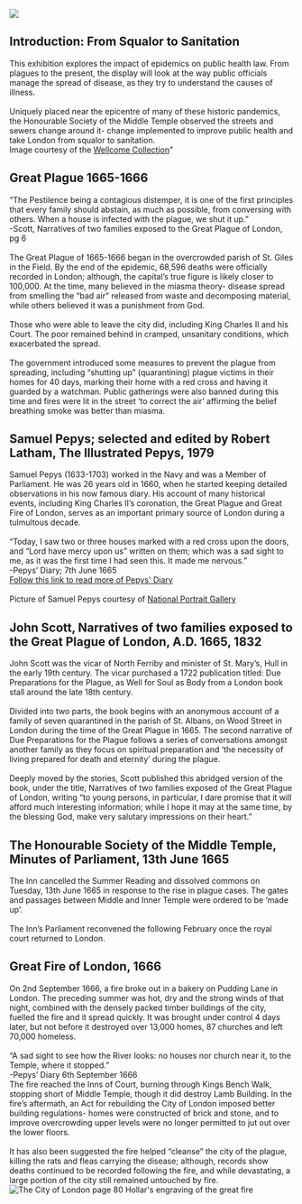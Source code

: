 <a href="https://juncture-digital.org"><img src="https://juncture-digital.org/images/ve-button.png"></a>

<param ve-config 
       title="Squalor and Sanitation"
       author="Middle Temple Library"
       banner="" 
       layout="vertical">
      
      
## Introduction: From Squalor to Sanitation

This exhibition explores the impact of epidemics on public health law. From plagues to the present, the display will look at the way public officials manage the spread of disease, as they try to understand the causes of illness.\
\
Uniquely placed near the epicentre of many of these historic pandemics, the Honourable Society of the Middle Temple observed the streets and sewers change around it- change implemented to improve public health and take London from squalor to sanitation.\
Image courtesy of the [Wellcome Collection](https://wellcomecollection.org/works/qqcx38hr/images?id=pqx8k427)" 

<param ve-image 
       label="A woman dropping her porcelain tea-cup in horror upon discovering the monstrous contents of a magnified drop of Thames water; revealing the impurity of London drinking water. Coloured etching by W. Heath, 1828. 
       description="illustration" 
       url="https://user-images.githubusercontent.com/110464039/206760551-3b694e1c-6926-46ef-886b-5f598e3297c1.jpg">



## Great Plague 1665-1666

“The Pestilence being a contagious distemper, it is one of the first principles that every family should abstain, as much as possible, from conversing with others. When a house is infected with the plague, we shut it up.”\
-Scott, Narratives of two families exposed to the Great Plague of London, pg 6\
\
The Great Plague of 1665-1666 began in the overcrowded parish of St. Giles in the Field. By the end of the epidemic, 68,596 deaths were officially recorded in London; although, the capital’s true figure is likely closer to 100,000. At the time, many believed in the miasma theory- disease spread from smelling the “bad air” released from waste and decomposing material, while others believed it was a punishment from God.\
\
Those who were able to leave the city did, including King Charles II and his Court. The poor remained behind in cramped, unsanitary conditions, which exacerbated the spread.\
\
The government introduced some measures to prevent the plague from spreading, including “shutting up” (quarantining) plague victims in their homes for 40 days, marking their home with a red cross and having it guarded by a watchman. Public gatherings were also banned during this time and fires were lit in the street ‘to correct the air’ affirming the belief breathing smoke was better than miasma.

<param ve-image 
       label="Bills of Mortality recorded the causes of deaths and were published weekly. 7,000 Londoners died in a week at the plague’s peak."
       description="photograph" 
       url="https://user-images.githubusercontent.com/110464039/206763023-27143057-fc8e-43dc-8b1b-e94fe420851c.jpg">


## Samuel Pepys; selected and edited by Robert Latham, The Illustrated Pepys, 1979
     
Samuel Pepys (1633-1703) worked in the Navy and was a Member of Parliament. He was 26 years old in 1660, when he started keeping detailed observations in his now famous diary.  His account of many historical events, including King Charles II’s coronation, the Great Plague and Great Fire of London, serves as an important primary source of London during a tulmultous decade.\
\
“Today, I saw two or three houses marked with a red cross upon the doors, and “Lord have mercy upon us” written on them; which was a sad sight to me, as it was the first time I had seen this. It made me nervous.”\
-Pepys’ Diary; 7th June 1665\
[Follow this link to read more of Pepys' Diary](https://gutenberg.org/ebooks/4200)\
\
Picture of Samuel Pepys courtesy of [National Portrait Gallery](https://www.npg.org.uk/collections/search/portrait/mw04948/Samuel-Pepys?)

<param ve-image 
       label="Samuel Pepys, by John Hayls, 1666."
       description="painting" 
       url="https://user-images.githubusercontent.com/110464039/206767012-b2db1daf-60d1-4f8b-9704-131c70f2a09d.jpg">

<param ve-image 
       label="Plague broadsheet by John Dunstall, 1666."
       description="painting" 
       url="https://user-images.githubusercontent.com/110464039/206768880-faa48fdf-2267-413a-a157-7272ef012c27.JPG">


## John Scott, Narratives of two families exposed to the Great Plague of London, A.D. 1665, 1832

John Scott was the vicar of North Ferriby and minister of St. Mary’s, Hull in the early 19th century.  The vicar purchased a 1722 publication titled: Due Preparations for the Plague, as Well for Soul as Body from a London book stall around the late 18th century.\
\
Divided into two parts, the book begins with an anonymous account of a family of seven quarantined in the parish of St. Albans, on Wood Street in London during the time of the Great Plague in 1665. The second narrative of Due Preparations for the Plague follows a series of conversations amongst another family as they focus on spiritual preparation and ‘the necessity of living prepared for death and eternity’ during the plague.\
\
Deeply moved by the stories, Scott published this abridged version of the book, under the title, Narratives of two families exposed of the Great Plague of London, writing “to young persons, in particular, I dare promise that it will afford much interesting information; while I hope it may at the same time, by the blessing God, make very salutary impressions on their heart.”

<param ve-image 
       label="Title page of Narratives of two families"
       description="photograph" 
       url="https://user-images.githubusercontent.com/110464039/206768629-92dce951-ad37-4167-990e-1f9031414228.jpg">

<param ve-image 
       label="Quote from Narratives of two families"
       description="photograph" 
       url="https://user-images.githubusercontent.com/110464039/206768962-727b0c9f-04d8-4140-9823-fd1c18dca83b.JPG">


## The Honourable Society of the Middle Temple, Minutes of Parliament, 13th June 1665

The Inn cancelled the Summer Reading and dissolved commons on Tuesday, 13th June 1665 in response to the rise in plague cases. The gates and passages between Middle and Inner Temple were ordered to be ‘made up’.\
\
The Inn’s Parliament reconvened the following February once the royal court returned to London.

<param ve-image 
       label="Parliament Book featuring 13th June declaration to dissolve commons"
       description="photograph" 
       url="https://user-images.githubusercontent.com/110464039/206769470-ba218bce-bad0-4b41-8b13-72b09b3673e0.JPG">


## Great Fire of London, 1666

On 2nd September 1666, a fire broke out in a bakery on Pudding Lane in London. The preceding summer was hot, dry and the strong winds of that night, combined with the densely packed timber buildings of the city, fuelled the fire and it spread quickly. It was brought under control 4 days later, but not before it destroyed over 13,000 homes, 87 churches and left 70,000 homeless.\
\
“A sad sight to see how the River looks: no houses nor church near it, to the Temple, where it stopped.”\
-Pepys’ Diary 6th September 1666
\
The fire reached the Inns of Court, burning through Kings Bench Walk, stopping short of Middle Temple, though it did destroy Lamb Building. In the fire’s aftermath, an Act for rebuilding the City of London imposed better building regulations- homes were constructed of brick and stone, and to improve overcrowding upper levels were no longer permitted to jut out over the lower floors.\
\
It has also been suggested the fire helped “cleanse” the city of the plague, killing the rats and fleas carrying the disease; although, records show deaths continued to be recorded following the fire, and while devastating, a large portion of the city still remained untouched by fire.
![The City of London page 80 Hollar's engraving of the great fire]()

                                                                                                                  
<param ve-compare curtain url="https://user-images.githubusercontent.com/110464039/207289262-96e9240c-b2dd-4bdb-8b24-ba5cf180dbce.JPG" label="The two artists’ depictions of London featured in this text illustrate the area of the city affected by the fire. The panorama of London, dated 1616, is an engraving by Claes Visscher (1586-1652) a Dutch painter and draughtsman. St. Paul’s Cathedral and the Globe Theatre are visible either side of the River Thames.
In contrast, the Czech artist Wenceslaus Hollar's (1607-1677) illustration depicts the Great Fire raging across the north bank of the Thames." description="photograph">
<param ve-compare url="https://user-images.githubusercontent.com/110464039/207289391-f89c2467-3e9f-4508-8ea9-aafbd881a266.JPG" label="The two artists’ depictions of London featured in this text illustrate the area of the city affected by the fire. The panorama of London, dated 1616, is an engraving by Claes Visscher (1586-1652) a Dutch painter and draughtsman. St. Paul’s Cathedral and the Globe Theatre are visible either side of the River Thames.
In contrast, the Czech artist Wenceslaus Hollar's (1607-1677) illustration depicts the Great Fire raging across the north bank of the Thames." description="photograph">
